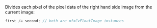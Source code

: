 Divides each pixel of the pixel data of the right hand side image from the current image:

```cpp
first /= second; // both are ofxCvFloatImage instances
```
